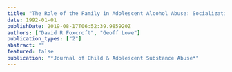 ```yaml
---
title: "The Role of the Family in Adolescent Alcohol Abuse: Socialization and Structural Influences"
date: 1992-01-01
publishDate: 2019-08-17T06:52:39.985920Z
authors: ["David R Foxcroft", "Geoff Lowe"]
publication_types: ["2"]
abstract: ""
featured: false
publication: "*Journal of Child & Adolescent Substance Abuse*"
---
```


